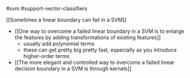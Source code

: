 #svm #support-vector-classifiers 

[[Sometimes a linear boundary can fail in a SVM]]

- [[One way to overcome a failed linear boundary in a SVM is to enlarge the features by adding transformations of existing features]]
	- usually add polynomial terms
	- these can get pretty big pretty fast, especially as you introduce higher-order terms
- [[The more elegant and controlled way to overcome a failed linear decision boundary in a SVM is through kernels]]


